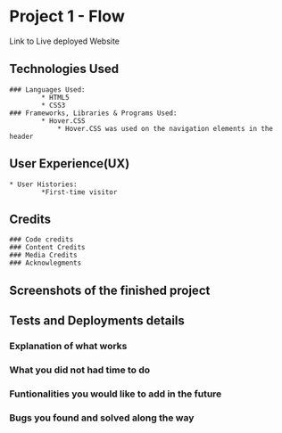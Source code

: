 # Project 1 - Flow

Link to Live deployed Website

## Technologies Used

    ### Languages Used:
            * HTML5
            * CSS3
    ### Frameworks, Libraries & Programs Used:
            * Hover.CSS
                * Hover.CSS was used on the navigation elements in the header 
  
## User Experience(UX)

    * User Histories:
            *First-time visitor

## Credits

    ### Code credits
    ### Content Credits
    ### Media Credits
    ### Acknowlegments

## Screenshots of the finished project

## Tests and Deployments details

### Explanation of what works

### What you did not had time to do

### Funtionalities you would like to add in the future

### Bugs you found and solved along the way
